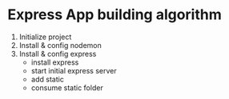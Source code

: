 # Express App building algorithm

1. Initialize project
2. Install & config nodemon
3. Install & config express
   * install express
   * start initial express server
   * add static 
   * consume static folder